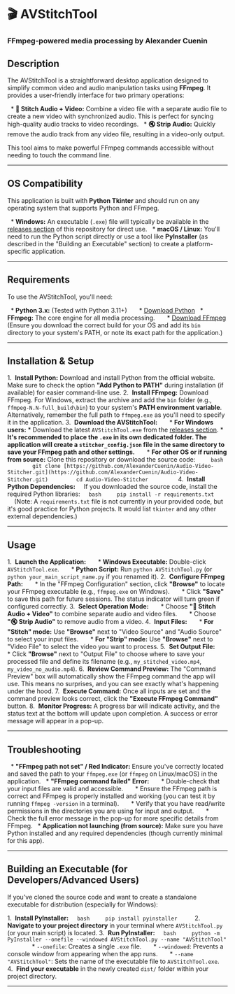 # 🎬 AVStitchTool

### FFmpeg-powered media processing by Alexander Cuenin

## Description

The AVStitchTool is a straightforward desktop application designed to simplify common video and audio manipulation tasks using **FFmpeg**. It provides a user-friendly interface for two primary operations:

  * **🔗 Stitch Audio + Video:** Combine a video file with a separate audio file to create a new video with synchronized audio. This is perfect for syncing high-quality audio tracks to video recordings.
  * **🔇 Strip Audio:** Quickly remove the audio track from any video file, resulting in a video-only output.

This tool aims to make powerful FFmpeg commands accessible without needing to touch the command line.

-----

## OS Compatibility

This application is built with **Python Tkinter** and should run on any operating system that supports Python and FFmpeg.

  * **Windows:** An executable (`.exe`) file will typically be available in the [releases section](https://github.com/AlexanderCuenin/Audio-Video-Stitcher/releases) of this repository for direct use.
  * **macOS / Linux:** You'll need to run the Python script directly or use a tool like **PyInstaller** (as described in the "Building an Executable" section) to create a platform-specific application.

-----

## Requirements

To use the AVStitchTool, you'll need:

  * **Python 3.x:** (Tested with Python 3.11+)
      * [Download Python](https://www.python.org/downloads/)
  * **FFmpeg:** The core engine for all media processing.
      * [Download FFmpeg](https://ffmpeg.org/download.html) (Ensure you download the correct build for your OS and add its `bin` directory to your system's PATH, or note its exact path for the application.)

-----

## Installation & Setup

1.  **Install Python:** Download and install Python from the official website. Make sure to check the option **"Add Python to PATH"** during installation (if available) for easier command-line use.
2.  **Install FFmpeg:** Download FFmpeg. For Windows, extract the archive and add the `bin` folder (e.g., `ffmpeg-N.N-full_build\bin`) to your system's **PATH environment variable**. Alternatively, remember the full path to `ffmpeg.exe` as you'll need to specify it in the application.
3.  **Download the AVStitchTool:**
      * **For Windows users:**
        * Download the latest `AVStitchTool.exe` from the [releases section](https://github.com/AlexanderCuenin/Audio-Video-Stitcher/releases).
        * **It's recommended to place the `.exe` in its own dedicated folder. The application will create a `stitcher_config.json` file in the same directory to save your FFmpeg path and other settings.**
      * **For other OS or if running from source:** Clone this repository or download the source code:
        ```bash
        git clone [https://github.com/AlexanderCuenin/Audio-Video-Stitcher.git](https://github.com/AlexanderCuenin/Audio-Video-Stitcher.git)
        cd Audio-Video-Stitcher
        ```
4.  **Install Python Dependencies:**
    If you downloaded the source code, install the required Python libraries:
    ```bash
    pip install -r requirements.txt
    ```
    (Note: A `requirements.txt` file is not currently in your provided code, but it's good practice for Python projects. It would list `tkinter` and any other external dependencies.)

-----

## Usage

1.  **Launch the Application:**
      * **Windows Executable:** Double-click `AVStitchTool.exe`.
      * **Python Script:** Run `python AVStitchTool.py` (or `python your_main_script_name.py` if you renamed it).
2.  **Configure FFmpeg Path:**
      * In the "FFmpeg Configuration" section, click **"Browse"** to locate your FFmpeg executable (e.g., `ffmpeg.exe` on Windows).
      * Click **"Save"** to save this path for future sessions. The status indicator will turn green if configured correctly.
3.  **Select Operation Mode:**
      * Choose **"🔗 Stitch Audio + Video"** to combine separate audio and video files.
      * Choose **"🔇 Strip Audio"** to remove audio from a video.
4.  **Input Files:**
      * **For "Stitch" mode:** Use **"Browse"** next to "Video Source" and "Audio Source" to select your input files.
      * **For "Strip" mode:** Use **"Browse"** next to "Video File" to select the video you want to process.
5.  **Set Output File:**
      * Click **"Browse"** next to "Output File" to choose where to save your processed file and define its filename (e.g., `my_stitched_video.mp4`, `my_video_no_audio.mp4`).
6.  **Review Command Preview:** The "Command Preview" box will automatically show the FFmpeg command the app will use. This means no surprises, and you can see exactly what's happening under the hood.
7.  **Execute Command:** Once all inputs are set and the command preview looks correct, click the **"Execute FFmpeg Command"** button.
8.  **Monitor Progress:** A progress bar will indicate activity, and the status text at the bottom will update upon completion. A success or error message will appear in a pop-up.

-----

## Troubleshooting

  * **"FFmpeg path not set" / Red Indicator:** Ensure you've correctly located and saved the path to your `ffmpeg.exe` (or `ffmpeg` on Linux/macOS) in the application.
  * **"FFmpeg command failed" Error:**
      * Double-check that your input files are valid and accessible.
      * Ensure the FFmpeg path is correct and FFmpeg is properly installed and working (you can test it by running `ffmpeg -version` in a terminal).
      * Verify that you have read/write permissions in the directories you are using for input and output.
      * Check the full error message in the pop-up for more specific details from FFmpeg.
  * **Application not launching (from source):** Make sure you have Python installed and any required dependencies (though currently minimal for this app).

-----

## Building an Executable (for Developers/Advanced Users)

If you've cloned the source code and want to create a standalone executable for distribution (especially for Windows):

1.  **Install PyInstaller:**
    ```bash
    pip install pyinstaller
    ```
2.  **Navigate to your project directory** in your terminal where `AVStitchTool.py` (or your main script) is located.
3.  **Run PyInstaller:**
    ```bash
    python -m PyInstaller --onefile --windowed AVStitchTool.py --name "AVStitchTool"
    ```
      * `--onefile`: Creates a single `.exe` file.
      * `--windowed`: Prevents a console window from appearing when the app runs.
      * `--name "AVStitchTool"`: Sets the name of the executable file to `AVStitchTool.exe`.
4.  **Find your executable** in the newly created `dist/` folder within your project directory.

-----